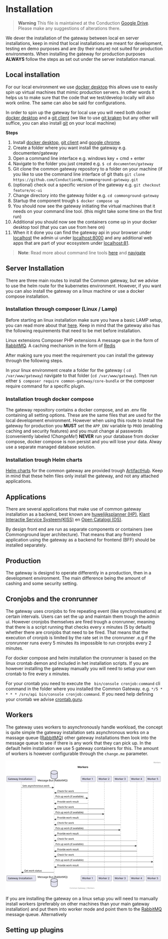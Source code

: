 # Installation


> **Warning**
> This file is maintained at the Conduction [Google Drive](https://docs.google.com/document/d/1NfZQwcg7F6as3uMYguuxegASf5Bxsy84gveKNmWJ4OQ/edit). Please make any suggestions of alterations there.

We dever the installation of the gateway between local en server installations, keep in mind that local installations are meant for development, testing en demo purposes and are (by their nature) not suited for production environments. When installing the gateway for production purposes **ALWAYS** follow the steps as set out under the server installation manual.


## Local installation
For our local environment we use [docker desktop](https://www.docker.com/products/docker-desktop/) this allows use to easily spin up virtual machines that mimic production servers. In other words it helps us to make sure that the code that we test/develop locally will also work online. The same can also be said for configurations.

In order to spin up the gateway for local use you will need both docker  [docker desktop](https://www.docker.com/products/docker-desktop/) and a [git client](https://gitforwindows.org/) (we like to use [git kraken](https://www.gitkraken.com/) but any other will suffice, you can also install [git](https://git-scm.com/) on your local machine)

**Steps**
1. Install [docker desktop](https://www.docker.com/products/docker-desktop/),  [git client](https://gitforwindows.org/) and [google chrome](https://chromeenterprise.google/).
2. Create a folder where you want install the gateway e.g. documenten/gateway
3. Open a  command line interface e.g. windows key + cmd + enter
4. Navigate to the folder you just created e.g. `$ cd documenten/gateway`
5. Git clone the common gateway repository to a folder on your machine (if you like to use the command line interface of git thats `git clone https://github.com/ConductionNL/commonground-gateway.git`
6. (optional) check out a specific version of the gateway e.g. `git checkout feature/oc-ui`
7. Change directory into the gateway folder e.g. `cd commonground-gateway`
8. Startup the component trough `$ docker compose up`
9. You should now see the gateway initiating the virtual machines that it needs on your command line tool. (this might take some time on the first run)
10. Additional you should now see the containers come up in your docker desktop tool (that you can use from here on)
6. When it it done you can find the gateway api in your browser under [localhost](localhost) the admin ui under [localhost:8000](localhost:8000) and any additional web apps that are part of your ecosystem under [localhost:81](localhost:81).


>__Note__:  Read more about command line tools [here](https://developers.google.com/web/shows/ttt/series-2/windows-commandline) and [navigate](https://www.codecademy.com/learn/learn-the-command-line/modules/learn-the-command-line-navigation/cheatsheet)

## Server Installation

There are three main routes to install the Common gateway, but we advise to use the helm route for the kubernetes environment. However, if you want you can also install the gateway on a linux machine or use a docker compose installation.

### Installation through composer (Linux / Lamp)
Before starting an linux installation make sure you have a basic LAMP setup, you can read more about that [here](https://www.digitalocean.com/community/tutorials/how-to-install-linux-apache-mysql-php-lamp-stack-ubuntu-18-04). Keep in mind that the gateway also has the following requirements that need to be met before installation.

Linux extensions
Composer
PHP extensions
A message que in the form of [RabbitMQ](https://www.rabbitmq.com/).
A caching mechanism in the form of [Redis](https://redis.io/)

After making sure you meet the requirement you can install the gateway through the following steps.

In your linux environment create a folder for the gateway ( `cd /var/www/gateway`) navigate to that folder (`cd /var/www/gateway`).
Then run either `$ composer require common-gateway/core-bundle` or the composer require command for a specific plugin.


### Installation trough docker compose
The gateway repository contains a docker compose, and an .env file containing all setting options. These are the same files that are used for the local development environment. However when using this route to install the gateway for production you **MUST** set the `APP_ENV` variable tp `PROD` (enabling caching and security features) and you must change al passwords  (conveniently labeled _!ChangeMe!_) **NEVER** run your database from docker compose, docker compose is non persist and you will lose your data. Alway use a separate managed database solution.

### Installation trough Helm charts
[Helm charts]((https://artifacthub.io/packages/helm/commonground-gateway/commonground-gateway)) for the common gateway are provided trough [ArtifactHub](https://artifacthub.io/packages/helm/commonground-gateway/commonground-gateway). Keep in mind that these helm files only install the gateway, and not any attached applications.

## Applications
There are several applications that make use of common gateway installation as a backend, best known are [huwelijksplanner (HP)](), [Klant Interactie Service Systeem(KISS)]() en [Open Catalogi (OS)]().

By design front end are run as separate components or containers (see Commonground layer architecture). That means that any frontend application using the gateway as a backend for frontend (BFF) should be installed separately.

## Production
The gateway is designd to operate differently in a production, then in a development environment. The main difference being the amount of cashing and some security setting.

## Cronjobs and the cronrunner
The gateway uses cronjobs to fire repeating event (like synchronisations) at certain intervals. Users can set the up and maintain them trough the admin ui. However cronjobs themselves are fired trough a cronrunner, meaning that there is a script running that checks every x minutes (5 by default) whether there are cronjobs that need to be fired. That means that the execution of cronjob is limited by the rate set in the cronrunner .e.g if the cronrunner runs every 5 minutes its impossible to run cronjobs every 2 minutes.

For docker compose and helm installation the cronrunner is based on the linux crontab demon and included in het installation scripts. If you are however installing the gateway manually you will need to setup your own crontab to fire every x minutes.


For your crontab you need to execute the ` bin/console cronjob:command` cli command in the folder where you installed the Common Gateway. e.g. `*/5 * * * * /srv/api bin/console cronjob:command`. If you need help defining your crontab we advise [crontab.guru](https://crontab.guru/every-5-minutes).

## Workers
The gateway uses workers to asynchronously handle workload, the concept is quite simple the gateway installation sets asynchronous works on a massage queue ([RabbitMQ](https://www.rabbitmq.com/)) other gateway installations then look into the message queue to see if there is any work that they can pick up. In the default helm installation we use 5 gateway containers for this. The amount of workers is however  configurable through the `change.me` parameter.

![workers.svg](workers.svg)

If you are installing the gateway on a linux setup you will need to manually install workers (preferably on other machines than your main gateway installation) and put them into worker mode and point them to the [RabbitMQ](https://www.rabbitmq.com/) message queue. Alternatively

## Setting up plugins
